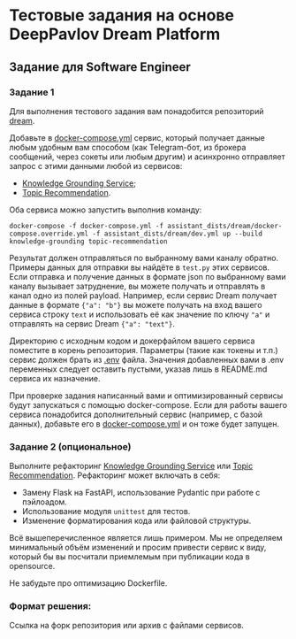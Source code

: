#  Тестовые задания на основе DeepPavlov Dream Platform

## Задание для Software Engineer 

### Задание 1

Для выполнения тестового задания вам понадобится репозиторий [dream](https://github.com/deepmipt/dream). 

Добавьте в [docker-compose.yml](https://github.com/deepmipt/dream/blob/dev/docker-compose.yml) сервис, который получает данные любым удобным вам способом (как Telegram-бот, из брокера сообщений, через сокеты или любым другим) и асинхронно отправляет запрос с этими данными любой из сервисов:

- [Knowledge Grounding Service](https://github.com/deepmipt/dream/tree/dev/services/knowledge_grounding);
- [Topic Recommendation](https://github.com/deepmipt/dream/tree/dev/annotators/topic_recommendation).

Оба сервиса можно запустить выполнив команду:

```commandline
docker-compose -f docker-compose.yml -f assistant_dists/dream/docker-compose.override.yml -f assistant_dists/dream/dev.yml up --build knowledge-grounding topic-recommendation
```

Результат должен отправляться по выбранному вами каналу обратно. Примеры данных для отправки вы найдёте в `test.py` этих сервисов. Если отправка и получение данных в формате json по выбранному вами каналу вызывает затруднение, вы можете получать и отправлять в канал одно из полей payload. Например, если сервис Dream получает данные в формате `{"a": "b"}` вы можете получать на вход вашего сервиса строку `text` и использовать её как значение по ключу `"a"` и отправлять на сервис Dream `{"a": "text"}`.

Директорию с исходным кодом и докерфайлом вашего сервиса поместите в корень репозитория. Параметры (такие как токены и т.п.) сервис должен брать из [.env](https://github.com/deepmipt/dream/blob/dev/.env) файла. Значения добавленных вами в .env переменных следует оставить пустыми, указав лишь в README.md сервиса их назначение.

При проверке задания написанный вами и оптимизированный сервисы будут запускаться с помощью docker-compose. Если для работы вашего сервиса понадобится дополнительный сервис (например, с базой данных), добавьте его в [docker-compose.yml](https://github.com/deepmipt/dream/blob/dev/docker-compose.yml) и он тоже будет запущен.

### Задание 2 (опциональное)

Выполните рефакторинг [Knowledge Grounding Service](https://github.com/deepmipt/dream/tree/dev/services/knowledge_grounding) или [Topic Recommendation](https://github.com/deepmipt/dream/tree/dev/annotators/topic_recommendation). Рефакторинг может включать в себя:

- Замену Flask на FastAPI, использование Pydantic при работе с пэйлоадом.
- Использование модуля `unittest` для тестов.
- Изменение форматирования кода или файловой структуры.

Всё вышеперечисленное является лишь примером. Мы не определяем минимальный объём изменений и просим привести сервис к виду, который бы вы посчитали приемлемым при публикации кода в opensource.

Не забудьте про оптимизацию Dockerfile.

### Формат решения:

Ссылка на форк репозитория или архив с файлами сервисов.
